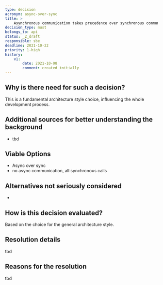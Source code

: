 ```yaml
---
type: decision
acronym: async-over-sync
title: >
    Asynchronous communication takes precedence over synchronous communication
decision_type: must
belongs_to: api
status: _2_draft
responsible: sbe
deadline: 2021-10-22
priority: 1-high
history:
    v1:
        date: 2021-10-08
        comment: created initially
---
```


## Why is there need for such a decision?

This is a fundamental architecture style choice, influencing the whole development process.

## Additional sources for better understanding the background

* tbd

## Viable Options

* Async over sync
* no async communication, all synchronous calls


## Alternatives not seriously considered

-


## How is this decision evaluated?

Based on the choice for the general architecture style.

 
## Resolution details

tbd

## Reasons for the resolution

tbd
